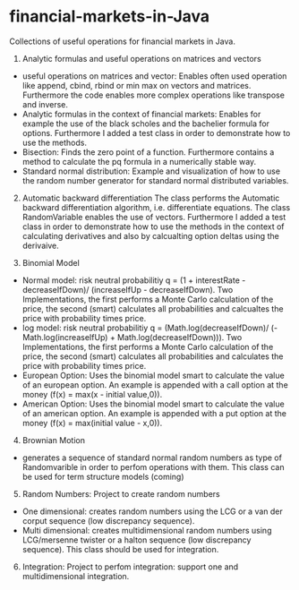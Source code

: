 # financial-markets-in-Java

Collections of useful operations for financial markets in Java.

1) Analytic formulas and useful operations on matrices and vectors
- useful operations on matrices and vector: Enables often used operation like append, cbind, rbind or min max on vectors and matrices. Furthermore the code enables
more complex operations like transpose and inverse.
- Analytic formulas in the context of financial markets: Enables for example the use of the black scholes and the bachelier formula for options. 
Furthermore I added a test class in order to demonstrate how to use the methods.
- Bisection: Finds the zero point of a function. Furthermore contains a method to calculate the pq formula in a numerically stable way.
- Standard normal distribution: Example and visualization of how to use the random number generator for standard normal distributed variables.

2) Automatic backward differentiation
The class performs the Automatic backward differentiation algorithm, i.e. differentiate equations. The class RandomVariable enables the use of vectors. 
Furthermore I added a test class in order to demonstrate how to use the methods in the context of calculating derivatives and also by calcualting 
option deltas using the derivaive.

3) Binomial Model
- Normal model: risk neutral probabilitiy q = (1 + interestRate - decreaseIfDown)/ (increaseIfUp - decreaseIfDown). Two Implementations, the first performs a 
Monte Carlo calculation of the price, the second (smart) calculates all probabilities and calcualtes the price with probability times price.  
- log model: risk neutral probabilitiy q = (Math.log(decreaseIfDown)/ (-Math.log(increaseIfUp) + Math.log(decreaseIfDown))). Two Implementations, the first performs a 
Monte Carlo calculation of the price, the second (smart) calculates all probabilities and calculates the price with probability times price. 
- European Option: Uses the binomial model smart to calculate the value of an european option. An example is appended with a call option at the money 
(f(x) = max(x - initial value,0)).
- American Option: Uses the binomial model smart to calculate the value of an american option. An example is appended with a put option at the money 
(f(x) = max(initial value - x,0)).

4) Brownian Motion
- generates a sequence of standard normal random numbers as type of Randomvarible in order to perfom operations with them. This class can be used for term structure models (coming)

5) Random Numbers:
Project to create random numbers
- One dimensional: creates random numbers using the LCG or a van der corput sequence (low discrepancy sequence).
- Multi dimensional: creates multidimensional random numbers using LCG/mersenne twister or a halton sequence (low discrepancy sequence).
This class should be used for integration.

6) Integration:
Project to perfom integration: support one and multidimensional integration.
